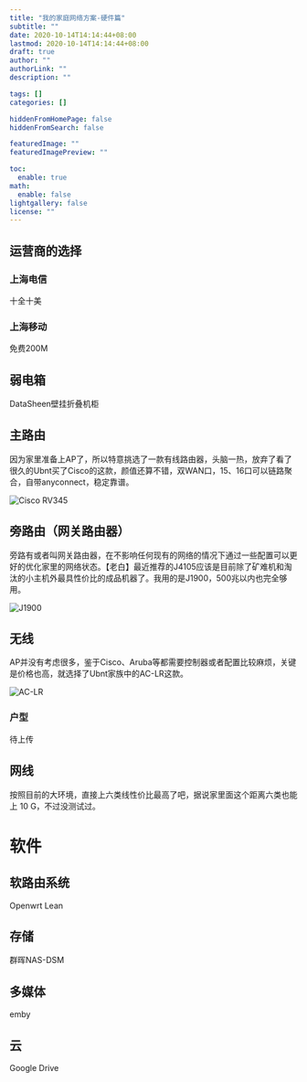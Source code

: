 ```yaml
---
title: "我的家庭网络方案-硬件篇"
subtitle: ""
date: 2020-10-14T14:14:44+08:00
lastmod: 2020-10-14T14:14:44+08:00
draft: true
author: ""
authorLink: ""
description: ""

tags: []
categories: []

hiddenFromHomePage: false
hiddenFromSearch: false

featuredImage: ""
featuredImagePreview: ""

toc:
  enable: true
math:
  enable: false
lightgallery: false
license: ""
---
```


<!--more-->

## 运营商的选择

### 上海电信

十全十美

### 上海移动

免费200M

## 弱电箱

DataSheen壁挂折叠机柜

## 主路由

因为家里准备上AP了，所以特意挑选了一款有线路由器，头脑一热，放弃了看了很久的Ubnt买了Cisco的这款，颜值还算不错，双WAN口，15、16口可以链路聚合，自带anyconnect，稳定靠谱。

[详细介绍]:https://www.cisco.com/c/zh_cn/support/docs/smb/routers/cisco-rv-series-small-business-routers/smb5520-get-to-know-the-rv345-dual-wan-gigabit-vpn-router-and-the-rv.html

![Cisco RV345](http://nashome-image-bucket.oss-cn-shanghai.aliyuncs.com/Images/homenetwork/rv345.png)

## 旁路由（网关路由器）

旁路有或者叫网关路由器，在不影响任何现有的网络的情况下通过一些配置可以更好的优化家里的网络状态。【老白】最近推荐的J4105应该是目前除了矿难机和淘汰的小主机外最具性价比的成品机器了。我用的是J1900，500兆以内也完全够用。

![J1900](http://nashome-image-bucket.oss-cn-shanghai.aliyuncs.com/Images/homenetwork/J1900.jpg)

## 无线

AP并没有考虑很多，鉴于Cisco、Aruba等都需要控制器或者配置比较麻烦，关键是价格也高，就选择了Ubnt家族中的AC-LR这款。

[详细介绍]:https://www.ui.com.cn/unifi/unifi-ap-ac-lr/

![AC-LR](https://nashome-image-bucket.oss-cn-shanghai.aliyuncs.com/Images/homenetwork/ACLR.png)

### 户型

待上传

## 网线

按照目前的大环境，直接上六类线性价比最高了吧，据说家里面这个距离六类也能上 10 G，不过没测试过。

# 软件

## 软路由系统

Openwrt Lean

## 存储

群晖NAS-DSM

## 多媒体

emby

## 云

Google Drive

